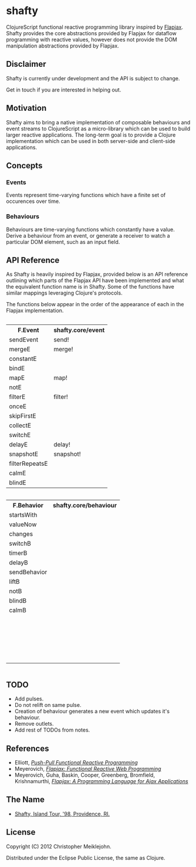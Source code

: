 # shafty

ClojureScript functional reactive programming library inspired by [Flapjax](http://www.flapjax-lang.com/).  Shafty provides the core abstractions provided by Flapjax for dataflow programming with reactive values, however does not provide the DOM manipulation abstractions provided by Flapjax.  

## Disclaimer

Shafty is currently under development and the API is subject to change.

Get in touch if you are interested in helping out.

## Motivation

Shafty aims to bring a native implementation of composable behaviours and event streams to ClojureScript as a micro-library which can be used to build larger reactive applications.  The long-term goal is to provide a Clojure implementation which can be used in both server-side and client-side applications.

## Concepts

### Events

Events represent time-varying functions which have a finite set of
occurences over time.

### Behaviours

Behaviours are time-varying functions which constantly have a value.
Derive a behaviour from an event, or generate a receiver to watch a
particular DOM element, such as an input field.

## API Reference

As Shafty is heavily inspired by Flapjax, provided below is an API reference outlining which parts of the Flapjax API have been implemented and what the equivalent function name is in Shafty.  Some of the functions have similar mappings leveraging Clojure's protocols.

The functions below appear in the order of the appearance of each in the Flapjax implementation.

<table style="display: inline-block;">
<tr><th>F.Event</th><th>shafty.core/event</th></tr>
<tr><td>sendEvent</td><td>send!</td></tr>
<tr><td>mergeE</td><td>merge!</td></tr>
<tr><td>constantE</td><td></td></tr>
<tr><td>bindE</td><td></td></tr>
<tr><td>mapE</td><td>map!</td></tr>
<tr><td>notE</td><td></td></tr>
<tr><td>filterE</td><td>filter!</td></tr>
<tr><td>onceE</td><td></td></tr>
<tr><td>skipFirstE</td><td></td></tr>
<tr><td>collectE</td><td></td></tr>
<tr><td>switchE</td><td></td></tr>
<tr><td>delayE</td><td>delay!</td></tr>
<tr><td>snapshotE</td><td>snapshot!</td></tr>
<tr><td>filterRepeatsE</td><td></td></tr>
<tr><td>calmE</td><td></td></tr>
<tr><td>blindE</td><td></td></tr>
</table>

<table style="display: inline-block;">
<tr><th>F.Behavior</th><th>shafty.core/behaviour</th></tr>
<tr><td>startsWith</td><td></td></tr>
<tr><td>valueNow</td><td></td></tr>
<tr><td>changes</td><td></td></tr>
<tr><td>switchB</td><td></td></tr>
<tr><td>timerB</td><td></td></tr>
<tr><td>delayB</td><td></td></tr>
<tr><td>sendBehavior</td><td></td></tr>
<tr><td>liftB</td><td></td></tr>
<tr><td>notB</td><td></td></tr>
<tr><td>blindB</td><td></td></tr>
<tr><td>calmB</td><td></td></tr>
<tr><td>&nbsp;</td><td>&nbsp;</td></tr>
<tr><td>&nbsp;</td><td>&nbsp;</td></tr>
<tr><td>&nbsp;</td><td>&nbsp;</td></tr>
<tr><td>&nbsp;</td><td>&nbsp;</td></tr>
<tr><td>&nbsp;</td><td>&nbsp;</td></tr>
</table>

## TODO

* Add pulses.
* Do not relift on same pulse.
* Creation of behaviour generates a new event which updates it's behaviour.
* Remove outlets.
* Add rest of TODOs from notes.

## References

* Elliott, [_Push-Pull Functional Reactive Programming_](http://dl.acm.org/citation.cfm?id=1596643)
* Meyerovich, [_Flapjax: Functional Reactive Web Programming_](http://www.cs.brown.edu/research/pubs/theses/ugrad/2007/lmeyerov.pdf)
* Meyerovich, Guha, Baskin, Cooper, Greenberg, Bromfield,  Krishnamurthi, [_Flapjax: A Programming Language for Ajax Applications_](http://dl.acm.org/citation.cfm?id=1640091)

## The Name

* [Shafty, Island Tour, '98, Providence, RI.](http://www.youtube.com/watch?v=AZO2_u0jmZk)

## License

Copyright (C) 2012 Christopher Meiklejohn.

Distributed under the Eclipse Public License, the same as Clojure.
